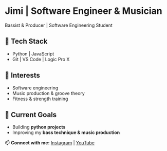 # Jimi | Software Engineer & Musician  

Bassist & Producer | Software Engineering Student

## 🔧 Tech Stack  
- Python | JavaScript  
- Git | VS Code | Logic Pro X  

## 📌 Interests  
- Software engineering  
- Music production & groove theory  
- Fitness & strength training  

## 🎯 Current Goals  
- Building **python projects**
- Improving my **bass technique & music production**  

📫 **Connect with me:** [Instagram](#) | [YouTube](#)  